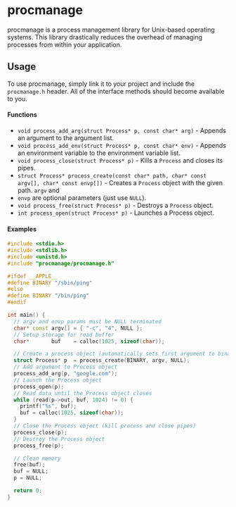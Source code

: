 procmanage
==========

procmanage is a process management library for Unix-based operating systems.
This library drastically reduces the overhead of managing processes from within
your application.

## Usage

To use procmanage, simply link it to your project and include the `procmanage.h`
header.  All of the interface methods should become available to you.

#### Functions

* `void process_add_arg(struct Process* p, const char* arg)` - Appends an
argument to the argument list.
* `void process_add_env(struct Process* p, const char* env)` - Appends an
environment variable to the environment variable list.
* `void process_close(struct Process* p)` - Kills a `Process` and closes its
pipes.
* `struct Process* process_create(const char* path, char* const argv[], char*
const envp[])` - Creates a `Process` object with the given path.  `argv` and
* `envp` are optional parameters (just use `NULL`).
* `void process_free(struct Process* p)` - Destroys a `Process` object.
* `int process_open(struct Process* p)` - Launches a Process object.

#### Examples

```cpp
#include <stdio.h>
#include <stdlib.h>
#include <unistd.h>
#include "procmanage/procmanage.h"

#ifdef __APPLE__
#define BINARY "/sbin/ping"
#else
#define BINARY "/bin/ping"
#endif

int main() {
  // argv and envp params must be NULL terminated
  char* const argv[] = { "-c", "4", NULL };
  // Setup storage for read buffer
  char*       buf    = calloc(1025, sizeof(char));

  // Create a process object (automatically sets first argument to binary)
  struct Process* p  = process_create(BINARY, argv, NULL);
  // Add argument to Process object
  process_add_arg(p, "google.com");
  // Launch the Process object
  process_open(p);
  // Read data until the Process object closes
  while (read(p->out, buf, 1024) != 0) {
    printf("%s", buf);
    buf = calloc(1025, sizeof(char));
  }
  // Close the Process object (kill process and close pipes)
  process_close(p);
  // Destroy the Process object
  process_free(p);

  // Clean memory
  free(buf);
  buf = NULL;
  p = NULL;

  return 0;
}
```
